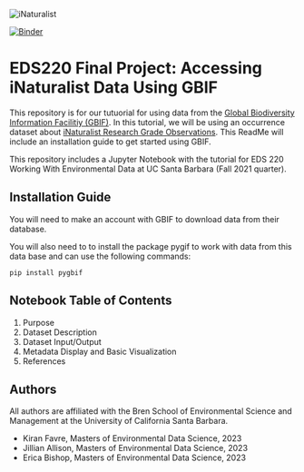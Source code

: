 ![iNaturalist](https://user-images.githubusercontent.com/110261671/202549854-0b2ef916-6e30-4ab6-85a0-3e60019b635f.jpg)

[![Binder](https://mybinder.org/badge_logo.svg)](https://mybinder.org/v2/gh/erica-bishop/eds220-finalproject.git/HEAD)

# EDS220 Final Project: Accessing iNaturalist Data Using GBIF
This repository is for our tutuorial for using data from the [Global Biodiversity Information Facilitiy (GBIF)](gbif.org). In this tutorial, we will be using an occurrence dataset about [iNaturalist Research Grade Observations](https://www.gbif.org/dataset/50c9509d-22c7-4a22-a47d-8c48425ef4a7). This ReadMe will include an installation guide to get started using GBIF. 

This repository includes a Jupyter Notebook with the tutorial for EDS 220 Working With Environmental Data at UC Santa Barbara (Fall 2021 quarter). 

## Installation Guide
You will need to make an account with GBIF to download data from their database. 

You will also need to to install the package pygif to work with data from this data base and can use the following commands:

```pip install pygbif```


## Notebook Table of Contents
1. Purpose
3. Dataset Description
4. Dataset Input/Output
5. Metadata Display and Basic Visualization
6. References

## Authors
All authors are affiliated with the Bren School of Environmental Science and Management at the University of California Santa Barbara.
- Kiran Favre, Masters of Environmental Data Science, 2023
- Jillian Allison, Masters of Environmental Data Science, 2023
- Erica Bishop, Masters of Environmental Data Science, 2023

